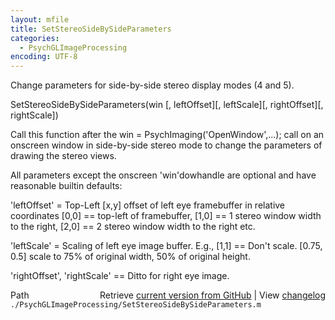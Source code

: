 ```yaml
---
layout: mfile
title: SetStereoSideBySideParameters
categories:
  - PsychGLImageProcessing
encoding: UTF-8
---
```


Change parameters for side-by-side stereo display modes (4 and 5).

SetStereoSideBySideParameters(win [, leftOffset][, leftScale][, rightOffset][, rightScale])

Call this function after the win = PsychImaging('OpenWindow',...); call on an
onscreen window in side-by-side stereo mode to change the parameters
of drawing the stereo views.

All parameters except the onscreen 'win'dowhandle are optional and have
reasonable builtin defaults:

'leftOffset' = Top-Left [x,y] offset of left eye framebuffer in relative
coordinates [0,0] == top-left of framebuffer, [1,0] == 1 stereo window
width to the right, [2,0] == 2 stereo window width to the right etc.

'leftScale' = Scaling of left eye image buffer. E.g., [1,1] == Don't
scale. [0.75, 0.5] scale to 75% of original width, 50% of original
height.

'rightOffset', 'rightScale' == Ditto for right eye image.



<div class="code_header" style="text-align:right;">
  <span style="float:left;">Path&nbsp;&nbsp;</span> <span class="counter">Retrieve <a href=
  "https://raw.github.com/Psychtoolbox-3/Psychtoolbox-3/beta/./PsychGLImageProcessing/SetStereoSideBySideParameters.m">current version from GitHub</a> | View <a href=
  "https://github.com/Psychtoolbox-3/Psychtoolbox-3/commits/beta/./PsychGLImageProcessing/SetStereoSideBySideParameters.m">changelog</a></span>
</div>
<div class="code">
  <code>./PsychGLImageProcessing/SetStereoSideBySideParameters.m</code>
</div>
